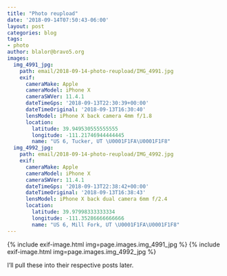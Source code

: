 ```yaml
---
title: "Photo reupload"
date: '2018-09-14T07:50:43-06:00'
layout: post
categories: blog
tags:
- photo
author: blalor@bravo5.org
images:
  img_4991_jpg:
    path: email/2018-09-14-photo-reupload/IMG_4991.jpg
    exif:
      cameraMake: Apple
      cameraModel: iPhone X
      cameraSWVer: 11.4.1
      dateTimeGps: '2018-09-13T22:30:39+00:00'
      dateTimeOriginal: '2018-09-13T16:30:40'
      lensModel: iPhone X back camera 4mm f/1.8
      location:
        latitude: 39.949530555555555
        longitude: -111.21746944444445
        name: "US 6, Tucker, UT \U0001F1FA\U0001F1F8"
  img_4992_jpg:
    path: email/2018-09-14-photo-reupload/IMG_4992.jpg
    exif:
      cameraMake: Apple
      cameraModel: iPhone X
      cameraSWVer: 11.4.1
      dateTimeGps: '2018-09-13T22:38:42+00:00'
      dateTimeOriginal: '2018-09-13T16:38:43'
      lensModel: iPhone X back dual camera 6mm f/2.4
      location:
        latitude: 39.97998333333334
        longitude: -111.35286666666666
        name: "US 6, Mill Fork, UT \U0001F1FA\U0001F1F8"
---
```


{% include exif-image.html img=page.images.img_4991_jpg %}
{% include exif-image.html img=page.images.img_4992_jpg %}

I’ll pull these into their respective posts later. 









